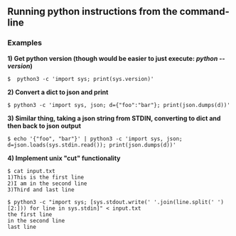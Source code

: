 ## Running python instructions from the command-line

### Examples
**1) Get python version (though would be easier to just execute: *python --version*)**
```
$  python3 -c 'import sys; print(sys.version)'
```

**2) Convert a dict to json and print**
```
$ python3 -c 'import sys, json; d={"foo":"bar"}; print(json.dumps(d))'
```

**3) Similar thing, taking a json string from STDIN, converting to dict and then back to json output**
```
$ echo '{"foo", "bar"}' | python3 -c 'import sys, json; d=json.loads(sys.stdin.read()); print(json.dumps(d))'
```

**4) Implement unix "cut" functionality**
```
$ cat input.txt
1)This is the first line
2)I am in the second line
3)Third and last line

$ python3 -c "import sys; [sys.stdout.write(' '.join(line.split(' ')[2:])) for line in sys.stdin]" < input.txt
the first line
in the second line
last line
```
